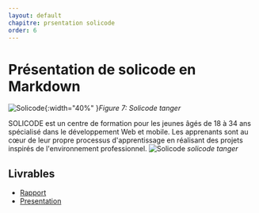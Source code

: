 ```yaml
---
layout: default
chapitre: prsentation solicode
order: 6
---
```


# Présentation de solicode en Markdown
![Solicode](/lab-markdown/6.présentation-solicode/images/solicode.jpg){:width="40%" }*Figure 7: Solicode tanger*
<!-- note -->

SOLICODE est un centre de formation pour les jeunes âgés de 18 à 34 ans spécialisé dans le développement Web et mobile. Les apprenants sont au cœur de leur propre processus d'apprentissage en réalisant des projets inspirés de l'environnement professionnel.
![Solicode](/lab-markdown/6.présentation-solicode/images/solicode.jpg)
*solicode tanger*

## Livrables

- [Rapport](/lab-markdown/6.présentation-solicode/rapport.html)
- [Presentation](/lab-markdown/6.présentation-solicode/presentation.html)

